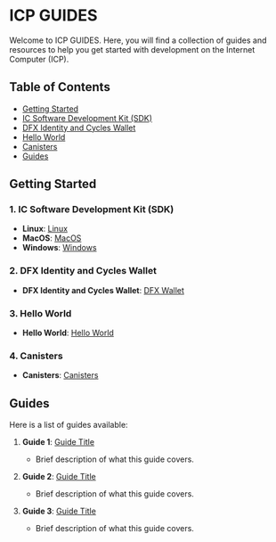 # ICP GUIDES

Welcome to ICP GUIDES. Here, you will find a collection of guides and resources to help you get started with development on the Internet Computer (ICP).

## Table of Contents

- [Getting Started](#getting-started)
- [IC Software Development Kit (SDK)](#1-ic-software-development-kit-sdk)
- [DFX Identity and Cycles Wallet](#2-dfx-identity-and-cycles-wallet)
- [Hello World](#3-hello-world)
- [Canisters](#Canisters)
- [Guides](#guides)
  
## Getting Started
### 1. IC Software Development Kit (SDK) 
   - **Linux**:   [Linux](IC_SDK_Linux.md)
   - **MacOS**:   [MacOS](IC_SDK_MacOS.md)
   - **Windows**: [Windows](IC_SDK_Windows.md)

### 2. DFX Identity and Cycles Wallet 
   - **DFX Identity and Cycles Wallet**:   [DFX Wallet](DFX_Wallet.md)

### 3. Hello World 
   - **Hello World**:   [Hello World](Hello_World.md)

### 4. Canisters 
   - **Canisters**:   [Canisters](Canisters.md)

## Guides

Here is a list of guides available:

1. **Guide 1**: [Guide Title](link-to-guide)
   - Brief description of what this guide covers.

2. **Guide 2**: [Guide Title](link-to-guide)
   - Brief description of what this guide covers.

3. **Guide 3**: [Guide Title](link-to-guide)
   - Brief description of what this guide covers.
